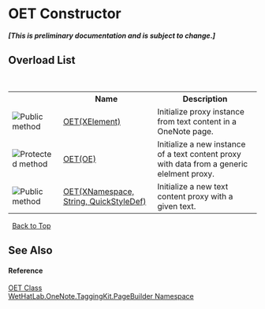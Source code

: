 # OET Constructor 
 _**\[This is preliminary documentation and is subject to change.\]**_


## Overload List
&nbsp;<table><tr><th></th><th>Name</th><th>Description</th></tr><tr><td>![Public method](media/pubmethod.gif "Public method")</td><td><a href="2b4ba1a0-2b39-7655-21e5-7daba956fd88.md">OET(XElement)</a></td><td>
Initialize proxy instance from text content in a OneNote page.</td></tr><tr><td>![Protected method](media/protmethod.gif "Protected method")</td><td><a href="19b2f12b-10ee-eaac-86ea-660a266b68c6.md">OET(OE)</a></td><td>
Initialize a new instance of a text content proxy with data from a generic elelment proxy.</td></tr><tr><td>![Public method](media/pubmethod.gif "Public method")</td><td><a href="77c6bbdf-c637-2c11-40f2-ddf418aa6a03.md">OET(XNamespace, String, QuickStyleDef)</a></td><td>
Initialize a new text content proxy with a given text.</td></tr></table>&nbsp;
<a href="#oet-constructor">Back to Top</a>

## See Also


#### Reference
<a href="66b42f80-13bf-4c95-6d57-7ca3e971cfeb.md">OET Class</a><br /><a href="56352230-71f2-f4b7-63a8-983965663af5.md">WetHatLab.OneNote.TaggingKit.PageBuilder Namespace</a><br />